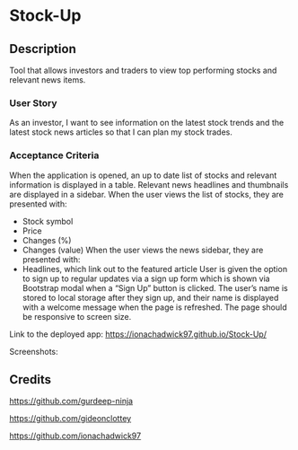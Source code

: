 # Stock-Up

## Description

Tool that allows investors and traders to view top performing stocks and relevant news items.

### User Story
As an investor, I want to see information on the latest stock trends and the latest stock news articles so that I can plan my stock trades.


### Acceptance Criteria
When the application is opened, an up to date list of stocks and relevant information is displayed in a table.
Relevant news headlines and thumbnails are displayed in a sidebar.
When the user views the list of stocks, they are presented with:
* Stock symbol
* Price
* Changes (%)
* Changes (value)
When the user views the news sidebar, they are presented with:
* Headlines, which link out to the featured article
User is given the option to sign up to regular updates via a sign up form which is shown via Bootstrap modal when a “Sign Up” button is clicked.
The user’s name is stored to local storage after they sign up, and their name is displayed with a welcome message when the page is refreshed.
The page should be responsive to screen size.

Link to the deployed app: https://ionachadwick97.github.io/Stock-Up/

Screenshots: 


## Credits

https://github.com/gurdeep-ninja

https://github.com/gideonclottey

https://github.com/ionachadwick97

